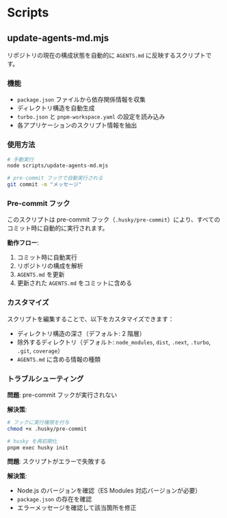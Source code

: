 # Scripts

## update-agents-md.mjs

リポジトリの現在の構成状態を自動的に `AGENTS.md` に反映するスクリプトです。

### 機能

- `package.json` ファイルから依存関係情報を収集
- ディレクトリ構造を自動生成
- `turbo.json` と `pnpm-workspace.yaml` の設定を読み込み
- 各アプリケーションのスクリプト情報を抽出

### 使用方法

```bash
# 手動実行
node scripts/update-agents-md.mjs

# pre-commit フックで自動実行される
git commit -m "メッセージ"
```

### Pre-commit フック

このスクリプトは pre-commit フック（`.husky/pre-commit`）により、すべてのコミット時に自動的に実行されます。

**動作フロー**:

1. コミット時に自動実行
2. リポジトリの構成を解析
3. `AGENTS.md` を更新
4. 更新された `AGENTS.md` をコミットに含める

### カスタマイズ

スクリプトを編集することで、以下をカスタマイズできます：

- ディレクトリ構造の深さ（デフォルト: 2 階層）
- 除外するディレクトリ（デフォルト: `node_modules`, `dist`, `.next`, `.turbo`, `.git`, `coverage`）
- `AGENTS.md` に含める情報の種類

### トラブルシューティング

**問題**: pre-commit フックが実行されない

**解決策**:

```bash
# フックに実行権限を付与
chmod +x .husky/pre-commit

# husky を再初期化
pnpm exec husky init
```

**問題**: スクリプトがエラーで失敗する

**解決策**:

- Node.js のバージョンを確認（ES Modules 対応バージョンが必要）
- `package.json` の存在を確認
- エラーメッセージを確認して該当箇所を修正




